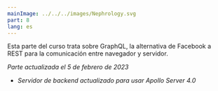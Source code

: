 ```yaml
---
mainImage: ../../../images/Nephrology.svg
part: 8
lang: es
---
```


<div class="intro">

Esta parte del curso trata sobre GraphQL, la alternativa de Facebook a REST para la comunicación entre navegador y servidor.

<i>Parte actualizada el 5 de febrero de 2023</i>
- <i>Servidor de backend actualizado para usar Apollo Server 4.0</i>

</div>
